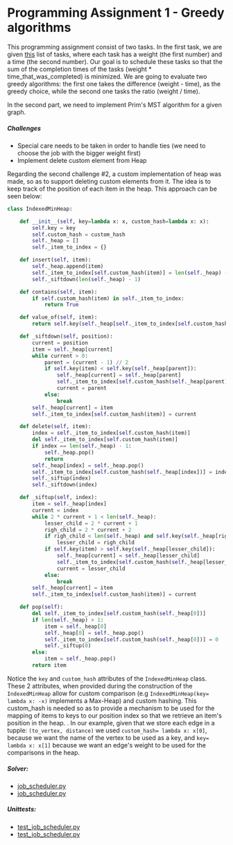 # Programming Assignment 1 - Greedy algorithms
                             

This programming assignment consist of two tasks. In the first task, we are given [this](app/assignment_1.1.txt) 
list of tasks, where each task has a weight (the first number) and a time (the second number). Our goal is to
schedule these tasks so that the sum of the completion times of the tasks (weight * time_that_was_completed) is 
minimized. We are going to evaluate two greedy algorithms: the first one takes the difference (weight - time),
as the greedy choice, while the second one tasks the ratio (weight / time).

In the second part, we need to implement Prim's MST algorithm for a given graph.


##### Challenges
* Special care needs to be taken in order to handle ties (we need to choose the job with the bigger weight first)
* Implement delete custom element from Heap

Regarding the second challenge #2, a custom implementation of heap was made, so as to support deleting
custom elements from it. The idea is to keep track of the position of each item in the heap. This approach
can be seen below:

```python
class IndexedMinHeap:

    def __init__(self, key=lambda x: x, custom_hash=lambda x: x):
        self.key = key
        self.custom_hash = custom_hash
        self._heap = []
        self._item_to_index = {}

    def insert(self, item):
        self._heap.append(item)
        self._item_to_index[self.custom_hash(item)] = len(self._heap) - 1
        self._siftdown(len(self._heap) - 1)

    def contains(self, item):
        if self.custom_hash(item) in self._item_to_index:
            return True

    def value_of(self, item):
        return self.key(self._heap[self._item_to_index[self.custom_hash(item)]])

    def _siftdown(self, position):
        current = position
        item = self._heap[current]
        while current > 0:
            parent = (current - 1) // 2
            if self.key(item) < self.key(self._heap[parent]):
                self._heap[current] = self._heap[parent]
                self._item_to_index[self.custom_hash(self._heap[parent])] = current
                current = parent
            else:
                break
        self._heap[current] = item
        self._item_to_index[self.custom_hash(item)] = current

    def delete(self, item):
        index = self._item_to_index[self.custom_hash(item)]
        del self._item_to_index[self.custom_hash(item)]
        if index == len(self._heap) - 1:
            self._heap.pop()
            return
        self._heap[index] = self._heap.pop()
        self._item_to_index[self.custom_hash(self._heap[index])] = index
        self._siftup(index)
        self._siftdown(index)

    def _siftup(self, index):
        item = self._heap[index]
        current = index
        while 2 * current + 1 < len(self._heap):
            lesser_child = 2 * current + 1
            righ_child = 2 * current + 2
            if righ_child < len(self._heap) and self.key(self._heap[righ_child]) < self.key(self._heap[lesser_child]):
                lesser_child = righ_child
            if self.key(item) > self.key(self._heap[lesser_child]):
                self._heap[current] = self._heap[lesser_child]
                self._item_to_index[self.custom_hash(self._heap[lesser_child])] = current
                current = lesser_child
            else:
                break
        self._heap[current] = item
        self._item_to_index[self.custom_hash(item)] = current

    def pop(self):
        del self._item_to_index[self.custom_hash(self._heap[0])]
        if len(self._heap) > 1:
            item = self._heap[0]
            self._heap[0] = self._heap.pop()
            self._item_to_index[self.custom_hash(self._heap[0])] = 0
            self._siftup(0)
        else:
            item = self._heap.pop()
        return item
```

Notice the `key` and `custom_hash` attributes of the `IndexedMinHeap` class. These 2 attributes, when provided
during the construction of the `IndexedMinHeap` allow for custom comparison (e.g `IndexedMinHeap(key= lambda x: -x)` 
implements a Max-Heap) and custom hashing. This custom_hash is needed so as to provide a mechanism to be used
for the mapping of items to keys to our position index so that we retrieve an item's position in the heap.
. In our example, given that we store each edge in a tupple: `(to_vertex, distance)` we used `custom_hash= lambda x: x[0]`,
because we want the name of the vertex to be used as a key, and `key= lambda x: x[1]` because we want an
edge's weight to be used for the comparisons in the heap.

##### Solver:

* [job_scheduler.py](app/job_scheduler.py)
* [job_scheduler.py](app/prim_mst.py)

##### Unittests:

* [test_job_scheduler.py](test/test_job_scheduler.py)
* [test_job_scheduler.py](test/test_prim_mst.py)